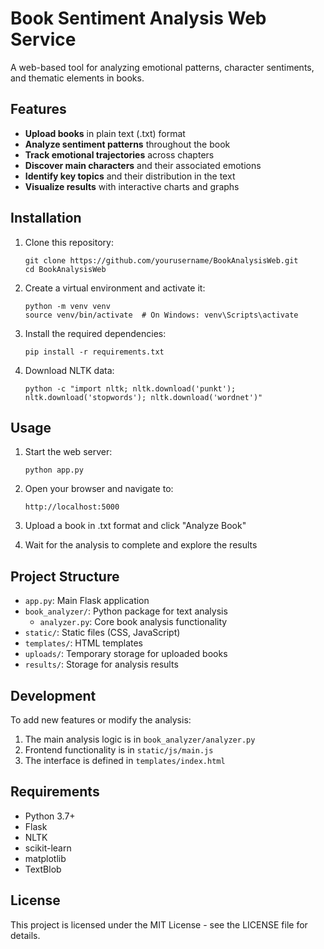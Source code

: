 # Book Sentiment Analysis Web Service

A web-based tool for analyzing emotional patterns, character sentiments, and thematic elements in books.

## Features

- **Upload books** in plain text (.txt) format
- **Analyze sentiment patterns** throughout the book
- **Track emotional trajectories** across chapters
- **Discover main characters** and their associated emotions
- **Identify key topics** and their distribution in the text
- **Visualize results** with interactive charts and graphs

## Installation

1. Clone this repository:
   ```
   git clone https://github.com/yourusername/BookAnalysisWeb.git
   cd BookAnalysisWeb
   ```

2. Create a virtual environment and activate it:
   ```
   python -m venv venv
   source venv/bin/activate  # On Windows: venv\Scripts\activate
   ```

3. Install the required dependencies:
   ```
   pip install -r requirements.txt
   ```

4. Download NLTK data:
   ```
   python -c "import nltk; nltk.download('punkt'); nltk.download('stopwords'); nltk.download('wordnet')"
   ```

## Usage

1. Start the web server:
   ```
   python app.py
   ```

2. Open your browser and navigate to:
   ```
   http://localhost:5000
   ```

3. Upload a book in .txt format and click "Analyze Book"

4. Wait for the analysis to complete and explore the results

## Project Structure

- `app.py`: Main Flask application
- `book_analyzer/`: Python package for text analysis
  - `analyzer.py`: Core book analysis functionality
- `static/`: Static files (CSS, JavaScript)
- `templates/`: HTML templates
- `uploads/`: Temporary storage for uploaded books
- `results/`: Storage for analysis results

## Development

To add new features or modify the analysis:

1. The main analysis logic is in `book_analyzer/analyzer.py`
2. Frontend functionality is in `static/js/main.js`
3. The interface is defined in `templates/index.html`

## Requirements

- Python 3.7+
- Flask
- NLTK
- scikit-learn
- matplotlib
- TextBlob

## License

This project is licensed under the MIT License - see the LICENSE file for details. 